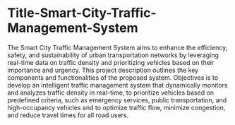 # Title-Smart-City-Traffic-Management-System
The Smart City Traffic Management System aims to enhance the efficiency, safety, and sustainability of urban transportation networks by leveraging real-time data on traffic density and prioritizing vehicles based on their importance and urgency. This project description outlines the key components and functionalities of the proposed system.
Objectives is to develop an intelligent traffic management system that dynamically monitors and analyzes traffic density in real-time, to prioritize vehicles based on predefined criteria, such as emergency services, public transportation, and high-occupancy vehicles and to optimize traffic flow, minimize congestion, and reduce travel times for all road users.

